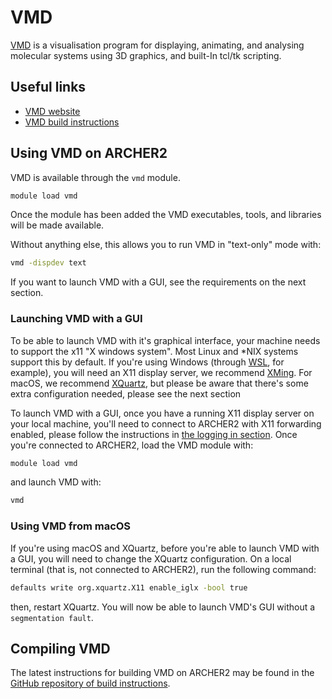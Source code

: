 # VMD

[VMD][vmd-website] is a visualisation program for displaying, animating, and analysing molecular systems
using 3D graphics, and built-In tcl/tk scripting.

## Useful links

  - [VMD website][vmd-website]
  - [VMD build instructions][vmd-build]


## Using VMD on ARCHER2

VMD is available through the `vmd` module.

```bash
module load vmd
```

Once the module has been added the VMD executables,
tools, and libraries will be made available.

Without anything else, this allows you to run VMD in "text-only" mode with:

```bash
vmd -dispdev text
```

If you want to launch VMD with a GUI, see the requirements on the next section.

### Launching VMD with a GUI

To be able to launch VMD with it's graphical interface,
your machine needs to support the x11 "X windows system".
Most Linux and \*NIX systems support this by default.
If you're using Windows (through [WSL][wsl], for example),
you will need an X11 display server, we recommend [XMing][xming].
For macOS, we recommend [XQuartz][xquartz],
but please be aware that there's some extra configuration needed, please see the next section

To launch VMD with a GUI, once you have a running X11 display server on your local machine,
you'll need to connect to ARCHER2 with X11 forwarding enabled,
please follow the instructions in [the logging in section][archer2-docs-login].
Once you're connected to ARCHER2, load the VMD module with:

```bash
module load vmd
```

and launch VMD with:

```bash
vmd
```

### Using VMD from macOS

If you're using macOS and XQuartz, before you're able to launch VMD with a GUI,
you will need to change the XQuartz configuration.
On a local terminal (that is, not connected to ARCHER2), run the following command:

```bash
defaults write org.xquartz.X11 enable_iglx -bool true
```

then, restart XQuartz.
You will now be able to launch VMD's GUI without a `segmentation fault`.


## Compiling VMD

The latest instructions for building VMD on ARCHER2 may be found in
the [GitHub repository of build instructions][vmd-build].



[archer2-docs-login]: ../user-guide/connecting.md#logging-in "ARCHER2 documentation -- logging in"
[vmd-build]: https://github.com/hpc-uk/build-instructions/tree/main/utils/vmd "VMD compilation instructions"
[vmd-website]: https://www.ks.uiuc.edu/Research/vmd/ "VMD website"
[wsl]: https://learn.microsoft.com/en-us/windows/wsl/install "Windows subsystem for Linux"
[xming]: https://en.wikipedia.org/wiki/Xming "XMing X11 display server"
[xquartz]: https://en.wikipedia.org/wiki/XQuartz "XQuartz x11 display server"
